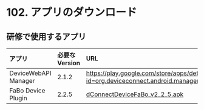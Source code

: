 # 102. アプリのダウンロード

## 研修で使用するアプリ

|アプリ|必要なVersion|URL|
|:--|:--|:--|
| DeviceWebAPI Manager | 2.1.2 | https://play.google.com/store/apps/details?id=org.deviceconnect.android.manager |
| FaBo Device Plugin | 2.2.5 | [dConnectDeviceFaBo_v2_2_5.apk](http://www.fabo.io/deviceconnect/apk/dConnectDeviceFaBo_v2_2_5.apk) |
